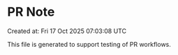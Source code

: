 # PR Note

Created at: Fri 17 Oct 2025 07:03:08 UTC

This file is generated to support testing of PR workflows.
